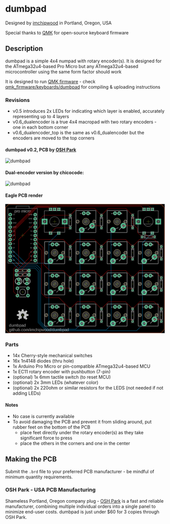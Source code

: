 # dumbpad
Designed by [imchipwood](https://www.github.com/imchipwood) in Portland, Oregon, USA

Special thanks to [QMK](https://www.qmk.fm) for open-source keyboard firmware

## Description
dumbpad is a simple 4x4 numpad with rotary encoder(s). It is designed for the ATmega32u4-based Pro Micro but any ATmega32u4-based microcontroller using the same form factor should work

It is designed to run [QMK firmware](https://github.com/qmk/qmk_firmware) - check [qmk_firmware/keyboards/dumbpad](https://github.com/qmk/qmk_firmware/tree/master/keyboards/dumbpad) for compiling & uploading instructions

### Revisions
- v0.5 introduces 2x LEDs for indicating which layer is enabled, accurately representing up to 4 layers
- v0.6_dualencoder is a true 4x4 macropad with two rotary encoders - one in each bottom corner
- v0.6_dualencoder_top is the same as v0.6_dualencoder but the encoders are moved to the top corners

#### dumbpad v0.2, PCB by [OSH Park](https://www.oshpark.com)
![dumbpad](https://i.imgur.com/sS3fq1Z.jpg)
#### Dual-encoder version by chicocode:
![dumbpad](https://i.imgur.com/OkSRXWT.jpg)
#### Eagle PCB render
![dumbpad](dumbpad.png)

### Parts
* 14x Cherry-style mechanical switches
* 16x 1n4148 diodes (thru hole)
* 1x Arduino Pro Micro or pin-compatible ATmega32u4-based MCU
* 1x EC11 rotary encoder with pushbutton (7-pin)
* (optional) 1x 6mm tactile switch (to reset MCU)
* (optional) 2x 3mm LEDs (whatever color)
* (optional) 2x 220ohm or similar resistors for the LEDS (not needed if not adding LEDs)

#### Notes
- No case is currently available
- To avoid damaging the PCB and prevent it from sliding around, put rubber feet on the bottom of the PCB
  - place feet directly under the rotary encoder(s) as they take significant force to press
  - place the others in the corners and one in the center

## Making the PCB
Submit the `.brd` file to your preferred PCB manufacturer - be mindful of minimum quantity requirements.

### OSH Park - USA PCB Manufacturing
Shameless Portland, Oregon company plug - [OSH Park](https://www.oshpark.com) is a fast and reliable manufacturer, combining multiple individual orders into a single panel to minimize end-user costs. dumbpad is just under $60 for 3 copies through OSH Park.